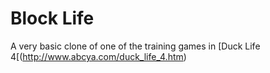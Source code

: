 # Block Life

A very basic clone of one of the training games in [Duck Life 4[(http://www.abcya.com/duck_life_4.htm)

